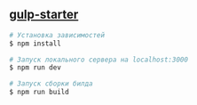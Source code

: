 ## [gulp-starter](#)

``` bash
# Установка зависимостей
$ npm install

# Запуск локального сервера на localhost:3000
$ npm run dev

# Запуск сборки билда
$ npm run build
```
